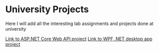 # University Projects
Here I will add all the interesting lab assignments and projects done at university

[Link to ASP.NET Core Web API project](https://github.com/923-recommenders/UBB-SE-2024-923-1)
[Link to WPF .NET desktop app project](https://github.com/923-recommenders/UBB-SE-2024-Gaborment)

